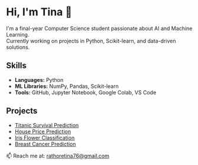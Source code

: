 # Hi, I'm Tina 👋
I'm a final-year Computer Science student passionate about AI and Machine Learning.  
Currently working on projects in Python, Scikit-learn, and data-driven solutions.

## Skills
- **Languages:** Python
- **ML Libraries:** NumPy, Pandas, Scikit-learn
- **Tools:** GitHub, Jupyter Notebook, Google Colab, VS Code

## Projects
- [Titanic Survival Prediction](https://github.com/Tinar04/titanic_prediction)
- [House Price Prediction](https://github.com/Tinar04/house_price_prediction)
- [Iris Flower Classification](link-to-repo)
- [Breast Cancer Prediction](https://github.com/Tinar04/cancer_prediction)

📫 Reach me at: rathoretina76@gmail.com
